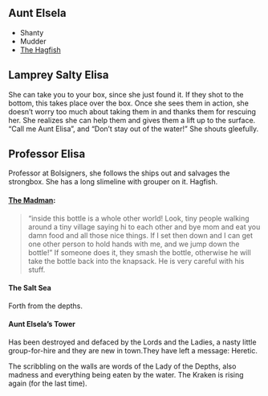 ## Aunt Elsela
 + Shanty
 + Mudder
 + [The Hagfish](https://aonprd.com/MonsterDisplay.aspx?ItemName=Veiled%20Master)

 
## Lamprey Salty Elisa

She can take you to your box, since she just found it. If they shot to the bottom, this takes place over the box. Once she sees them in action, she doesn’t worry too much about taking them in and thanks them for rescuing her. She realizes she can help them and gives them a lift up to the surface. “Call me Aunt Elisa”, and “Don’t stay out of the water!” She shouts gleefully. 

## Professor Elisa

Professor at Bolsigners, she follows the ships out and salvages the strongbox. She has a long slimeline with grouper on it. Hagfish.


#### [The Madman](/p/madman): 

> “inside this bottle is a whole other world! Look, tiny people walking around a tiny village saying hi to each other and bye mom and eat you damn food and all those nice things. If I set then down and I can get one other person to hold hands with me, and we jump down the bottle!” If someone does it, they smash the bottle, otherwise he will take the bottle back into the knapsack. He is very careful with his stuff.

#### The Salt Sea
Forth from the depths.

#### Aunt Elsela’s Tower

Has been destroyed and defaced by the Lords and the Ladies, a nasty little group-for-hire and they are new in town.They have left a message: Heretic.

The scribbling on the walls are words of the Lady of the Depths, also madness and everything being eaten by the water. The Kraken is rising again (for the last time).